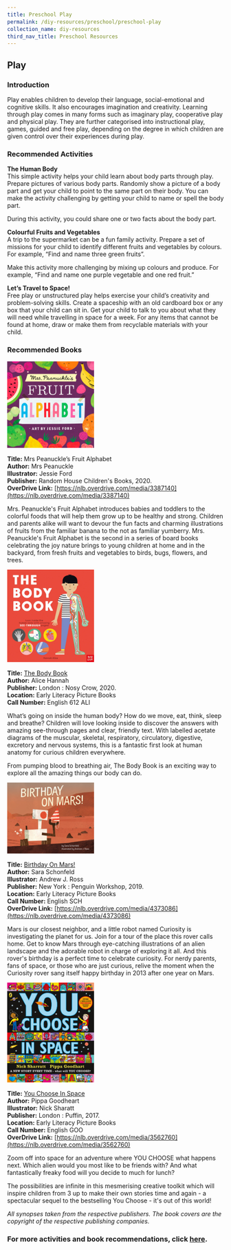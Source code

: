 ```yaml
---
title: Preschool Play
permalink: /diy-resources/preschool/preschool-play
collection_name: diy-resources
third_nav_title: Preschool Resources
---
```

## **Play**

### **Introduction**

Play enables children to develop their language, social-emotional and cognitive skills. It also encourages imagination and creativity. Learning through play comes in many forms such as imaginary play, cooperative play and physical play. They are further categorised into instructional play, games, guided and free play, depending on the degree in which children are given control over their experiences during play.

### **Recommended Activities**

**The Human Body** <br>
This simple activity helps your child learn about body parts through play. Prepare pictures of various body parts. Randomly show a picture of a body part and get your child to point to the same part on their body. You can make the activity challenging by getting your child to name or spell the body part. 

During this activity, you could share one or two facts about the body part.

**Colourful Fruits and Vegetables** <br>
A trip to the supermarket can be a fun family activity. Prepare a set of missions for your child to identify different fruits and vegetables by colours. For example, “Find and name three green fruits”. 

Make this activity more challenging by mixing up colours and produce. For example, “Find and name one purple vegetable and one red fruit.” 

**Let’s Travel to Space!** <br>
Free play or unstructured play helps exercise your child’s creativity and problem-solving skills. Create a spaceship with an old cardboard box or any box that your child can sit in. Get your child to talk to you about what they will need while travelling in space for a week. For any items that cannot be found at home, draw or make them from recyclable materials with your child. 

### **Recommended Books**

<img src="/images/diyresources/preschool/MrsPeanucklesFruitAlphabet.jpg" alt="fruit alphabet" style="width:40%">

**Title:** Mrs Peanuckle’s Fruit Alphabet <br>
**Author:** Mrs Peanuckle <br>
**Illustrator:** Jessie Ford <br>
**Publisher:** Random House Children's Books, 2020.<br>
**OverDrive Link:** [https://nlb.overdrive.com/media/3387140](https://nlb.overdrive.com/media/3387140) <br>

Mrs. Peanuckle's Fruit Alphabet introduces babies and toddlers to the colorful foods that will help them grow up to be healthy and strong. Children and parents alike will want to devour the fun facts and charming illustrations of fruits from the familiar banana to the not as familiar yumberry. Mrs. Peanuckle's Fruit Alphabet is the second in a series of board books celebrating the joy nature brings to young children at home and in the backyard, from fresh fruits and vegetables to birds, bugs, flowers, and trees.

<img src="/images/diyresources/preschool/Thebodybook.jpg" alt="the body book" style="width:40%">

**Title:** [The Body Book](https://catalogue.nlb.gov.sg/cgi-bin/spydus.exe/ENQ/WPAC/BIBENQ?SETLVL=1&BRN=205393230)<br>
**Author:** Alice Hannah<br>
**Publisher:** London : Nosy Crow, 2020.<br>
**Location:** Early Literacy Picture Books<br>
**Call Number:** English 612 ALI<br>

What’s going on inside the human body? How do we move, eat, think, sleep and breathe? Children will love looking inside to discover the answers with amazing see-through pages and clear, friendly text. With labelled acetate diagrams of the muscular, skeletal, respiratory, circulatory, digestive, excretory and nervous systems, this is a fantastic first look at human anatomy for curious children everywhere.

From pumping blood to breathing air, The Body Book is an exciting way to explore all the amazing things our body can do.

<img src="/images/diyresources/preschool/birthdayonmars.jpg" alt="Runaway shirt" style="width:40%">

**Title:** [Birthday On Mars!](https://catalogue.nlb.gov.sg/cgi-bin/spydus.exe/ENQ/WPAC/BIBENQ?SETLVL=1&BRN=203892467) <br>
**Author:** Sara Schonfeld<br>
**Illustrator:** Andrew J. Ross <br>
**Publisher:** New York : Penguin Workshop, 2019.<br>
**Location:** Early Literacy Picture Books <br>
**Call Number:** English SCH <br>
**OverDrive Link:** [https://nlb.overdrive.com/media/4373086](https://nlb.overdrive.com/media/4373086) <br>

Mars is our closest neighbor, and a little robot named Curiosity is investigating the planet for us. Join for a tour of the place this rover calls home. Get to know Mars through eye-catching illustrations of an alien landscape and the adorable robot in charge of exploring it all. And this rover's birthday is a perfect time to celebrate curiosity. For nerdy parents, fans of space, or those who are just curious, relive the moment when the Curiosity rover sang itself happy birthday in 2013 after one year on Mars.

<img src="/images/diyresources/preschool/youchooseinspace.jpg" alt="100 things" style="width:40%">
	
**Title:** [You Choose In Space ](https://catalogue.nlb.gov.sg/cgi-bin/spydus.exe/ENQ/WPAC/BIBENQ?SETLVL=1&BRN=203018534)<br>
**Author:** Pippa Goodheart<br>
**Illustrator:** Nick Sharatt<br>
**Publisher:** London : Puffin, 2017.<br>
**Location:** Early Literacy Picture Books<br>
**Call Number:** English GOO<br>
**OverDrive Link:** [https://nlb.overdrive.com/media/3562760](https://nlb.overdrive.com/media/3562760) <br>

Zoom off into space for an adventure where YOU CHOOSE what happens next. Which alien would you most like to be friends with? And what fantastically freaky food will you decide to much for lunch?

The possibilities are infinite in this mesmerising creative toolkit which will inspire children from 3 up to make their own stories time and again - a spectacular sequel to the bestselling You Choose - it's out of this world!

*All synopses taken from the respective publishers. The book covers are the copyright of the respective publishing companies.*

### **For more activities and book recommendations, click [here](/files/preschool/Early%20Literacy%20Practices_Compiled.pdf).**